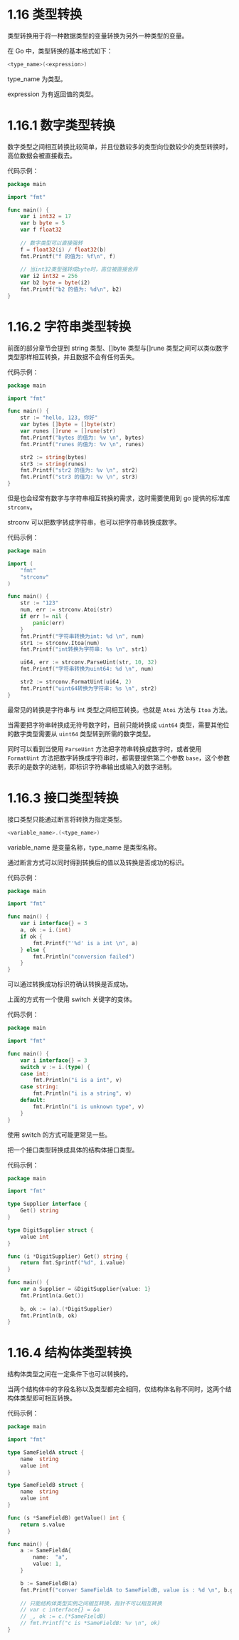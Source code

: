 # 1.16 类型转换

类型转换用于将一种数据类型的变量转换为另外一种类型的变量。

在 Go 中，类型转换的基本格式如下：

```go
<type_name>(<expression>)
```

type_name 为类型。

expression 为有返回值的类型。

# 1.16.1 数字类型转换

数字类型之间相互转换比较简单，并且位数较多的类型向位数较少的类型转换时，高位数据会被直接截去。

代码示例：

```go
package main

import "fmt"

func main() {
    var i int32 = 17
    var b byte = 5
    var f float32
    
    // 数字类型可以直接强转
    f = float32(i) / float32(b)
    fmt.Printf("f 的值为: %f\n", f)
    
    // 当int32类型强转成byte时，高位被直接舍弃
    var i2 int32 = 256
    var b2 byte = byte(i2)
    fmt.Printf("b2 的值为: %d\n", b2)
}
```

# 1.16.2 字符串类型转换

前面的部分章节会提到 string 类型、[]byte 类型与[]rune 类型之间可以类似数字类型那样相互转换，并且数据不会有任何丢失。

代码示例：

```go
package main

import "fmt"

func main() {
    str := "hello, 123, 你好"
    var bytes []byte = []byte(str)
    var runes []rune = []rune(str)
    fmt.Printf("bytes 的值为: %v \n", bytes)
    fmt.Printf("runes 的值为: %v \n", runes)

    str2 := string(bytes)
    str3 := string(runes)
    fmt.Printf("str2 的值为: %v \n", str2)
    fmt.Printf("str3 的值为: %v \n", str3)
}
```

但是也会经常有数字与字符串相互转换的需求，这时需要使用到 go 提供的标准库 `strconv`。

strconv 可以把数字转成字符串，也可以把字符串转换成数字。

代码示例：

```go
package main

import (
    "fmt"
    "strconv"
)

func main() {
    str := "123"
    num, err := strconv.Atoi(str)
    if err != nil {
        panic(err)
    }
    fmt.Printf("字符串转换为int: %d \n", num)
    str1 := strconv.Itoa(num)
    fmt.Printf("int转换为字符串: %s \n", str1)

    ui64, err := strconv.ParseUint(str, 10, 32)
    fmt.Printf("字符串转换为uint64: %d \n", num)

    str2 := strconv.FormatUint(ui64, 2)
    fmt.Printf("uint64转换为字符串: %s \n", str2)
}
```

最常见的转换是字符串与 int 类型之间相互转换。也就是 `Atoi` 方法与 `Itoa` 方法。

当需要把字符串转换成无符号数字时，目前只能转换成 `uint64` 类型，需要其他位的数字类型需要从 `uint64` 类型转到所需的数字类型。

同时可以看到当使用 `ParseUint` 方法把字符串转换成数字时，或者使用 `FormatUint` 方法把数字转换成字符串时，都需要提供第二个参数 `base`，这个参数表示的是数字的进制，即标识字符串输出或输入的数字进制。

# 1.16.3 接口类型转换

接口类型只能通过断言将转换为指定类型。

```go
<variable_name>.(<type_name>)
```

variable_name 是变量名称，type_name 是类型名称。

通过断言方式可以同时得到转换后的值以及转换是否成功的标识。

代码示例：

```go
package main

import "fmt"

func main() {
    var i interface{} = 3
    a, ok := i.(int)
    if ok {
        fmt.Printf("'%d' is a int \n", a)
    } else {
        fmt.Println("conversion failed")
    }
}
```

可以通过转换成功标识符确认转换是否成功。

上面的方式有一个使用 switch 关键字的变体。

代码示例：

```go
package main

import "fmt"

func main() {
    var i interface{} = 3
    switch v := i.(type) {
    case int:
        fmt.Println("i is a int", v)
    case string:
        fmt.Println("i is a string", v)
    default:
        fmt.Println("i is unknown type", v)
    }
}
```

使用 switch 的方式可能更常见一些。

把一个接口类型转换成具体的结构体接口类型。

代码示例：

```go
package main

import "fmt"

type Supplier interface {
    Get() string
}

type DigitSupplier struct {
    value int
}

func (i *DigitSupplier) Get() string {
    return fmt.Sprintf("%d", i.value)
}

func main() {
    var a Supplier = &DigitSupplier{value: 1}
    fmt.Println(a.Get())
    
    b, ok := (a).(*DigitSupplier)
    fmt.Println(b, ok)
}
```

# 1.16.4 结构体类型转换

结构体类型之间在一定条件下也可以转换的。

当两个结构体中的字段名称以及类型都完全相同，仅结构体名称不同时，这两个结构体类型即可相互转换。

代码示例：

```go
package main

import "fmt"

type SameFieldA struct {
    name  string
    value int
}

type SameFieldB struct {
    name  string
    value int
}

func (s *SameFieldB) getValue() int {
    return s.value
}

func main() {
    a := SameFieldA{
        name:  "a",
        value: 1,
    }

    b := SameFieldB(a)
    fmt.Printf("conver SameFieldA to SameFieldB, value is : %d \n", b.getValue())
    
    // 只能结构体类型实例之间相互转换，指针不可以相互转换
    // var c interface{} = &a
    // _, ok := c.(*SameFieldB)
    // fmt.Printf("c is *SameFieldB: %v \n", ok)
}
```
